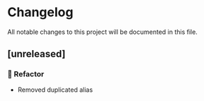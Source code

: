 # Changelog

All notable changes to this project will be documented in this file.

## [unreleased]

### 🚜 Refactor

- Removed duplicated alias

<!-- generated by git-cliff -->
